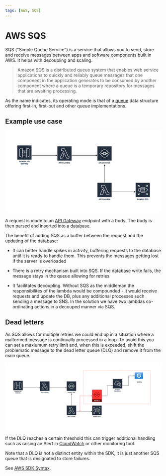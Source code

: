 ```yaml
---
tags: [AWS, SQS]
---
```


# AWS SQS

SQS ("Simple Queue Service") is a service that allows you to send, store and
receive messages between apps and software components built in AWS. It helps
with decoupling and scaling.

> Amazon SQS is a distributed queue system that enables web service applications
> to quickly and reliably queue messages that one component in the application
> generates to be consumed by another component where a queue is a temporary
> repository for messages that are awaiting processing.

As the name indicates, its operating mode is that of a [queue](Queue.md) data
structure offering first-in, first-out and other queue implementations.

## Example use case

![SQS example diagram](../img/SQS-example.png)

A request is made to an [API Gateway](API_Gateway.md) endpoint with a body. The
body is then parsed and inserted into a database.

The benefit of adding SQS as a buffer between the request and the updating of
the database:

- It can better handle spikes in activity, buffering requests to the database
  until it is ready to handle them. This prevents the messages getting lost if
  the server is overloaded

- There is a retry mechanism built into SQS. If the database write fails, the
  message stays in the queue allowing for retries

- It facilitates decoupling. Without SQS as the middleman the responsibilites of
  the lambda would be compounded - it would receive requests and update the DB,
  plus any additional processes such sending a message to SNS. In the solution
  we have two lambdas co-ordinating actions in a decouped manner via SQS.

## Dead letters

As SQS allows for multiple retries we could end up in a situation where a
malformed message is continually processed in a loop. To avoid this you can set
a maxiumum retry limit and, when this is exceeded, shift the problematic message
to the dead letter queue (DLQ) and remove it from the main queue.

![SQS deadletter example](../img/SQS-deadletter.png)

If the DLQ reaches a certain threshold this can trigger additional handling such
as raising an Alert in [CloudWatch](./AWS_CloudWatch.md) or other monitoring
tool.

Note that a DLQ is not a distinct entity within the SDK, it is just another SQS
queue that is designated to store failures.

See [AWS SDK Syntax](AWS_SQS_SDK.md).

